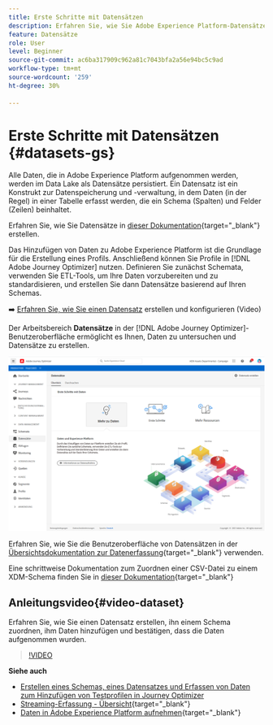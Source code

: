 ```yaml
---
title: Erste Schritte mit Datensätzen
description: Erfahren Sie, wie Sie Adobe Experience Platform-Datensätze in Adobe Journey Optimizer verwenden.
feature: Datensätze
role: User
level: Beginner
source-git-commit: ac6ba317909c962a81c7043bfa2a56e94bc5c9ad
workflow-type: tm+mt
source-wordcount: '259'
ht-degree: 30%

---
```


# Erste Schritte mit Datensätzen {#datasets-gs}

Alle Daten, die in Adobe Experience Platform aufgenommen werden, werden im Data Lake als Datensätze persistiert. Ein Datensatz ist ein Konstrukt zur Datenspeicherung und -verwaltung, in dem Daten (in der Regel) in einer Tabelle erfasst werden, die ein Schema (Spalten) und Felder (Zeilen) beinhaltet.

Erfahren Sie, wie Sie Datensätze in [dieser Dokumentation](https://experienceleague.adobe.com/docs/experience-platform/catalog/datasets/overview.html){target=&quot;_blank&quot;} erstellen.

Das Hinzufügen von Daten zu Adobe Experience Platform ist die Grundlage für die Erstellung eines Profils. Anschließend können Sie Profile in [!DNL Adobe Journey Optimizer] nutzen. Definieren Sie zunächst Schemata, verwenden Sie ETL-Tools, um Ihre Daten vorzubereiten und zu standardisieren, und erstellen Sie dann Datensätze basierend auf Ihren Schemas.

➡️ [Erfahren Sie, wie Sie einen Datensatz](#video-dataset) erstellen und konfigurieren (Video)

Der Arbeitsbereich **Datensätze** in der [!DNL Adobe Journey Optimizer]-Benutzeroberfläche ermöglicht es Ihnen, Daten zu untersuchen und Datensätze zu erstellen.

![](assets/datasets-home.png)

Erfahren Sie, wie Sie die Benutzeroberfläche von Datensätzen in der [Übersichtsdokumentation zur Datenerfassung](https://experienceleague.adobe.com/docs/experience-platform/ingestion/home.html?lang=de){target=&quot;_blank&quot;} verwenden.

Eine schrittweise Dokumentation zum Zuordnen einer CSV-Datei zu einem XDM-Schema finden Sie in [dieser Dokumentation](https://experienceleague.adobe.com/docs/experience-platform/ingestion/tutorials/map-a-csv-file.html?lang=de){target=&quot;_blank&quot;}


## Anleitungsvideo{#video-dataset}

Erfahren Sie, wie Sie einen Datensatz erstellen, ihn einem Schema zuordnen, ihm Daten hinzufügen und bestätigen, dass die Daten aufgenommen wurden.

>[!VIDEO](https://video.tv.adobe.com/v/334293?quality=12)

**Siehe auch**

* [Erstellen eines Schemas, eines Datensatzes und Erfassen von Daten zum Hinzufügen von Testprofilen in Journey Optimizer](building-journeys/creating-test-profiles.md)
* [Streaming-Erfassung - Übersicht](https://experienceleague.adobe.com/docs/experience-platform/ingestion/streaming/overview.html?lang=de){target=&quot;_blank&quot;}
* [Daten in Adobe Experience Platform aufnehmen](https://experienceleague.adobe.com/docs/experience-platform/ingestion/tutorials/ingest-batch-data.html?lang=de){target=&quot;_blank&quot;}

